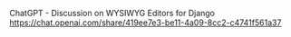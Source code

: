 ChatGPT - Discussion on WYSIWYG Editors for Django
	https://chat.openai.com/share/419ee7e3-be11-4a09-8cc2-c4741f561a37